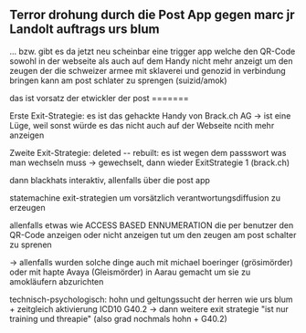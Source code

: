 ## Terror drohung durch die Post App gegen marc jr Landolt auftrags urs blum

... bzw. gibt es da jetzt neu scheinbar eine trigger app welche den QR-Code sowohl in der webseite als auch auf dem Handy nicht mehr anzeigt um den zeugen der die schweizer armee mit sklaverei und genozid in verbindung bringen kann am post schlater zu sprengen (suizid/amok)

das ist vorsatz der etwickler der post
        =======

Erste Exit-Strategie: es ist das gehackte Handy von Brack.ch AG
-> ist eine Lüge, weil sonst würde es das nicht auch auf der Webseite ncith mehr anzeigen

Zweite Exit-Strategie:
deleted -- rebuilt: es ist wegen dem passswort was man wechseln muss
-> gewechselt, dann wieder ExitStrategie 1 (brack.ch)

dann blackhats interaktiv, allenfalls über die post app

statemachine exit-strategien um vorsätzlich verantwortungsdiffusion zu erzeugen

allenfalls etwas wie ACCESS BASED ENNUMERATION die per benutzer den QR-Code anzeigen oder nicht anzeigen tut um den zeugen am post schalter zu sprenen

-> allenfalls wurden solche dinge auch mit michael boeringer (grösimörder) oder mit hapte Avaya (Gleismörder) in Aarau gemacht um sie zu amokläufern abzurichten

technisch-psychologisch:
hohn und geltungssucht der herren wie urs blum + zeitgleich aktivierung ICD10 G40.2 -> dann weitere exit strategie "ist nur training und threapie" (also grad nochmals hohn + G40.2)



